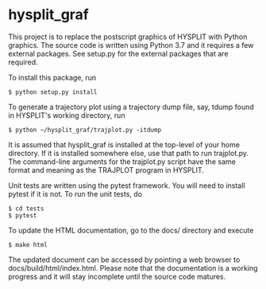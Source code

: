 # hysplit_graf

This project is to replace the postscript graphics of HYSPLIT with Python
graphics.  The source code is written using Python 3.7 and it requires a few
external packages.  See setup.py for the external packages that are required.

To install this package, run

    $ python setup.py install

To generate a trajectory plot using a trajectory dump file, say, tdump found
in HYSPLIT's working directory, run

    $ python ~/hysplit_graf/trajplot.py -itdump

It is assumed that hysplit_graf is installed at the top-level of your home
directory.  If it is installed somewhere else, use that path to run
trajplot.py.  The command-line arguments for the trajplot.py script have the
same format and meaning as the TRAJPLOT program in HYSPLIT.

Unit tests are written using the pytest framework. You will need to install
pytest if it is not.  To run the unit tests, do

    $ cd tests
    $ pytest
    
To update the HTML documentation, go to the docs/ directory and execute

    $ make html

The updated document can be accessed by pointing a web browser to
docs/build/html/index.html.  Please note that the documentation is a working
progress and it will stay incomplete until the source code matures.
